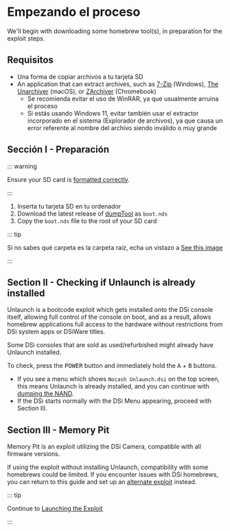 # Empezando el proceso

We'll begin with downloading some homebrew tool(s), in preparation for the exploit steps.

## Requisitos

- Una forma de copiar archivos a tu tarjeta SD
- An application that can extract archives, such as [7-Zip](https://www.7-zip.org/) (Windows), [The Unarchiver](https://apps.apple.com/us/app/the-unarchiver/id425424353) (macOS), or [ZArchiver](https://play.google.com/store/apps/details?id=ru.zdevs.zarchiver) (Chromebook)
  - Se recomienda evitar el uso de WinRAR, ya que usualmente arruina el proceso
  - Si estás usando Windows 11, evitar también usar el extractor incorporado en el sistema (Explorador de archivos), ya que causa un error referente al nombre del archivo siendo inválido o muy grande

## Sección I - Preparación

::: warning

Ensure your SD card is [formatted correctly](sd-card-setup.html).

:::

1. Inserta tu tarjeta SD en tu ordenador
2. Download the latest release of [dumpTool](https://dsi.cfw.guide/assets/files/dumptool/boot.nds) as `boot.nds`
3. Copy the `boot.nds` file to the root of your SD card

::: tip

Si no sabes qué carpeta es la carpeta raíz, echa un vistazo a [See this image](/assets/images/sdroot/en_US.png)

:::

## Section II - Checking if Unlaunch is already installed

Unlaunch is a bootcode exploit which gets installed onto the DSi console itself, allowing full control of the console on boot, and as a result, allows homebrew applications full access to the hardware without restrictions from DSi system apps or DSiWare titles.

Some DSi consoles that are sold as used/refurbished might already have Unlaunch installed.

To check, press the <kbd class="face">POWER</kbd> button and immediately hold the <kbd class="face">A</kbd> + <kbd class="face">B</kbd> buttons.

- If you see a menu which shows `Nocash Unlaunch.dsi` on the top screen, this means Unlaunch is already installed, and you can continue with [dumping the NAND](dumping-nand.html).
- If the DSi starts normally with the DSi Menu appearing, proceed with Section III.

## Section III - Memory Pit

Memory Pit is an exploit utilizing the DSi Camera, compatible with all firmware versions.

If using the exploit without installing Unlaunch, compatibility with some homebrews could be limited. If you encounter issues with DSi homebrews, you can return to this guide and set up an [alternate exploit](alternate-exploits.html) instead.

::: tip

Continue to [Launching the Exploit](launching-the-exploit.html)

:::
